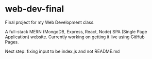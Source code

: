 # web-dev-final
Final project for my Web Development class. 

A full-stack MERN (MongoDB, Express, React, Node) SPA (Single Page Application) website. Currently working on getting it live using GitHub Pages.

Next step: fixing input to be index.js and not README.md
